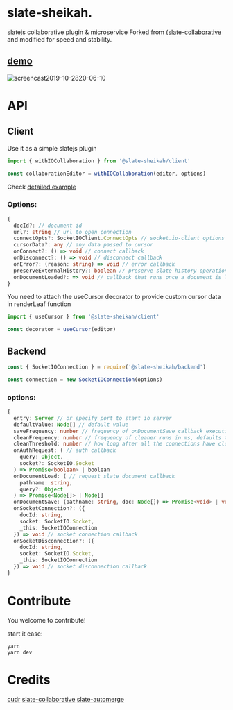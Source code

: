 # slate-sheikah.
slatejs collaborative plugin &amp; microservice
Forked from ([slate-collaborative](https://github.com/cudr/slate-collaborative) and modified for speed and stability.

## [demo](https://slate-sheikah.herokuapp.com/)
![screencast2019-10-2820-06-10](https://user-images.githubusercontent.com/23132107/67700384-ebff7280-f9be-11e9-9005-6ddadcafec47.gif)

# API

## Client

Use it as a simple slatejs plugin

```ts
import { withIOCollaboration } from '@slate-sheikah/client'

const collaborationEditor = withIOCollaboration(editor, options)
```

Check [detailed example](https://github.com/docket-hq/slate-sheikah/blob/master/packages/example/src/Client.tsx)

### Options:
```ts
{
  docId?: // document id
  url?: string // url to open connection
  connectOpts?: SocketIOClient.ConnectOpts // socket.io-client options
  cursorData?: any // any data passed to cursor
  onConnect?: () => void // connect callback
  onDisconnect?: () => void // disconnect callback
  onError?: (reason: string) => void // error callback
  preserveExternalHistory?: boolean // preserve slate-history operations form other clients
  onDocumentLoaded?: => void // callback that runs once a document is loaded on the client
}
```

You need to attach the useCursor decorator to provide custom cursor data in renderLeaf function

```ts
import { useCursor } from '@slate-sheikah/client'

const decorator = useCursor(editor)
```



## Backend
```ts
const { SocketIOConnection } = require('@slate-sheikah/backend')

const connection = new SocketIOConnection(options)
```

### options:
```ts
{
  entry: Server // or specify port to start io server
  defaultValue: Node[] // default value
  saveFrequency: number // frequency of onDocumentSave callback execution in ms
  cleanFrequency: number // frequency of cleaner runs in ms, defaults to 60000 (1 minute)
  cleanThreshold: number // how long after all the connections have closed before allowing memory recovery in minutes defaults, to 30 minutes
  onAuthRequest: ( // auth callback
    query: Object,
    socket?: SocketIO.Socket
  ) => Promise<boolean> | boolean
  onDocumentLoad: ( // request slate document callback
    pathname: string,
    query?: Object
  ) => Promise<Node[]> | Node[]
  onDocumentSave: (pathname: string, doc: Node[]) => Promise<void> | void // save document callback
  onSocketConnection?: ({
    docId: string,
    socket: SocketIO.Socket,
    _this: SocketIOConnection
  }) => void // socket connection callback
  onSocketDisconnection?: ({
    docId: string,
    socket: SocketIO.Socket,
    _this: SocketIOConnection
  }) => void // socket disconnection callback
}
```

# Contribute

You welcome to contribute!

start it ease:
```
yarn
yarn dev
```
# Credits
  [cudr](https://github.com/cudr)
  [slate-collaborative](https://github.com/cudr/slate-collaborative)
  [slate-automerge](https://github.com/humandx/slate-automerge)
